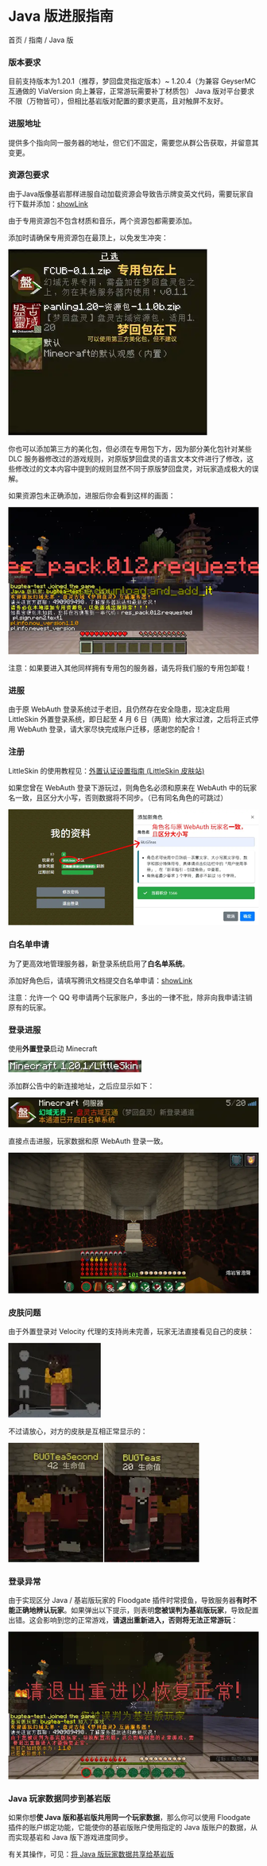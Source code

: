 # Java 版进服指南
首页 / 指南 / Java 版

### 版本要求
目前支持版本为1.20.1（推荐，梦回盘灵指定版本）~ 1.20.4（为兼容 GeyserMC 互通做的 ViaVersion 向上兼容，正常游玩需要补丁材质包）
Java 版对平台要求不限（万物皆可），但相比基岩版对配置的要求更高，且对触屏不友好。

### 进服地址
提供多个指向同一服务器的地址，但它们不固定，需要您从群公告获取，并留意其变更。

### 资源包要求
由于Java版像基岩那样进服自动加载资源会导致告示牌变英文代码，需要玩家自行下载并添加：[showLink](https://www.123pan.com/s/0nHvjv-uyqHh.html)

由于专用资源包不包含材质和音乐，两个资源包都需要添加。

添加时请确保专用资源包在最顶上，以免发生冲突：

![资源包加载顺序](./java/res-pack-order.webp)

你也可以添加第三方的美化包，但必须在专用包下方，因为部分美化包针对某些 DLC 服务器修改过的游戏规则，对原版梦回盘灵的语言文本文件进行了修改，这些修改过的文本内容中提到的规则显然不同于原版梦回盘灵，对玩家造成极大的误解。

如果资源包未正确添加，进服后你会看到这样的画面：

![资源包未正确添加](./java/no-resource-pack.webp)

注意：如果要进入其他同样拥有专用包的服务器，请先将我们服的专用包卸载！

### 进服
由于原 WebAuth 登录系统过于老旧，且仍然存在安全隐患，现决定启用 LittleSkin 外置登录系统，即日起至 4 月 6 日（两周）给大家过渡，之后将正式停用 WebAuth 登录，请大家尽快完成账户迁移，感谢您的配合！

### 注册
LittleSkin 的使用教程见：[外置认证设置指南 (LittleSkin 皮肤站)](?article=MCGuide/skinSite/littleskin.js)

如果您曾在 WebAuth 登录下游玩过，则角色名必须和原来在 WebAuth 中的玩家名一致，且区分大小写，否则数据将不同步。（已有同名角色的可跳过）

![示例图](./java/move-account/name.webp)

### 白名单申请
为了更高效地管理服务器，新登录系统启用了**白名单系统**。

添加好角色后，请填写腾讯文档提交白名单申请：[showLink](https://docs.qq.com/form/page/DR0JIYnh5Ykt6ZG9V)

注意：允许一个 QQ 号申请两个玩家账户，多出的一律不批，除非向我申请注销原有的玩家。

### 登录进服
使用**外置登录**启动 Minecraft

![使用外置登录后的左下角信息](./java/move-account/statu.webp)

添加群公告中的新连接地址，之后应显示如下：

![服务器MOTD](./java/move-account/motd.webp)

直接点击进服，玩家数据和原 WebAuth 登录一致。

![进入](./java/move-account/into.webp)

### 皮肤问题
由于外置登录对 Velocity 代理的支持尚未完善，玩家无法直接看见自己的皮肤：

![自己皮肤不可见](./java/move-account/self-skin.webp)

不过请放心，对方的皮肤是互相正常显示的：

![对方皮肤可见](./java/move-account/another-skin.webp)
<!--当玩家直接连接服务器时，会返回以下错误：

![需要通过登录插件](./java/JERefused.webp)

这是因为Java版登录通道虽然使用离线账户系统，但出于安全性考虑，我为其部署了依靠网页进行验证的 WebAuth 登录插件，此时我们需要在指定的网页中完成登录操作。首先打开链接 [showLink](http://fcub-login.eo.mk/) 进入登录页面：

![网页登录界面](./java/JELogin1.webp)

如果未进行注册，需要您进行注册，点击下方的“没有账号，去注册”进入注册界面：

![进入注册界面](./java/JELogin2.webp)

此处的“账号/玩家名”最短长度为4位，**只能包含数字、大小写英文、下划线、英文横杠**。将密码设置完毕后点击“立即注册”即可完成注册，之后会回到登录界面，输入刚才注册的账号和密码：

![登录](./java/JELogin3.webp)

点击“立即登录”，进入账户资料界面。这里的玩家名默认是注册时的账号，可以修改但需慎重，修改后原来的玩家数据会被释放，可被他人占用，而您也将因为新建玩家数据而回到新人广场重新开始（改回去即可恢复）

“登录凭据”只能查看一次，之后需通过点击旁边的“刷新”将其重置后才能查看，之后原来的凭据将失效。在超出下方的“过期时间”后凭据会自动刷新重置，需要你回到网站重新获取。

![获取凭据](./java/JELogin4.webp)

在启动器上使用凭据作为名称，新建一个离线账户。这里以 HMCL 为例：

![使用凭据新建离线账户](./java/JELogin5.webp)

使用该离线账户启动游戏，之后方可进入服务器：

![进入服务器](./java/finish.webp)

在凭证过期前，你可以直接使用凭证登录服务器，而无需打开网页。-->

### 登录异常
由于实现区分 Java / 基岩版玩家的 Floodgate 插件时常摸鱼，导致服务器**有时不能正确地辨认玩家**。如果弹出以下提示，则表明**您被误判为基岩版玩家**，导致配置出错。这会影响到您的正常游戏，**请退出重新进入，否则将无法正常游玩**：

![登录错误](./java/error.webp)

### Java 玩家数据同步到基岩版
如果你想**使 Java 版和基岩版共用同一个玩家数据**，那么你可以使用 Floodgate 插件的账户绑定功能，它能使你的基岩版账户使用指定的 Java 版账户的数据，从而实现基岩和 Java 版下游戏进度同步。

有关其操作，可见：[将 Java 版玩家数据共享给基岩版](./linkaccount.md)